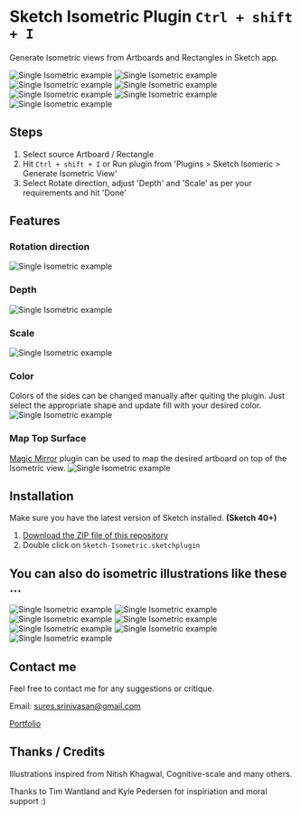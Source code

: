 # Sketch Isometric Plugin `Ctrl + shift + I`
Generate Isometric views from Artboards and Rectangles in Sketch app.

![Single Isometric example](http://www.sureskumar.com/sketch-isometric/github_imgs/sketch_isometric_sample_08.jpg)
![Single Isometric example](http://www.sureskumar.com/sketch-isometric/github_imgs/sketch_isometric_sample_01.jpg)
![Single Isometric example](http://www.sureskumar.com/sketch-isometric/github_imgs/sketch_isometric_sample_02.jpg)
![Single Isometric example](http://www.sureskumar.com/sketch-isometric/github_imgs/sketch_isometric_sample_05.jpg)
![Single Isometric example](http://www.sureskumar.com/sketch-isometric/github_imgs/sketch_isometric_sample_06.jpg)
![Single Isometric example](http://www.sureskumar.com/sketch-isometric/github_imgs/sketch_isometric_demo_2.gif)
![Single Isometric example](http://www.sureskumar.com/sketch-isometric/github_imgs/sketch_isometric_demo_1.gif)

## Steps
1. Select source Artboard / Rectangle
2. Hit `Ctrl + shift + I` or Run plugin from 'Plugins > Sketch Isomeric > Generate Isometric View'
3. Select Rotate direction, adjust 'Depth' and 'Scale' as per your requirements and hit 'Done'

## Features
### Rotation direction
![Single Isometric example](http://www.sureskumar.com/sketch-isometric/github_imgs/sketch_isometric_demo_7.gif)

### Depth
![Single Isometric example](http://www.sureskumar.com/sketch-isometric/github_imgs/sketch_isometric_demo_3.gif)

### Scale
![Single Isometric example](http://www.sureskumar.com/sketch-isometric/github_imgs/sketch_isometric_demo_4.gif)

### Color
Colors of the sides can be changed manually after quiting the plugin. Just select the appropriate shape and update fill with your desired color.
![Single Isometric example](http://www.sureskumar.com/sketch-isometric/github_imgs/sketch_isometric_demo_5.gif)

### Map Top Surface
[Magic Mirror](https://magicsketch.io/mirror/) plugin can be used to map the desired artboard on top of the Isometric view.
![Single Isometric example](http://www.sureskumar.com/sketch-isometric/github_imgs/sketch_isometric_demo_6.gif)


## Installation

Make sure you have the latest version of Sketch installed. **(Sketch 40+)**

1. [Download the ZIP file of this repository](https://github.com/sureskumar/sketch-isometric/archive/master.zip)
2. Double click on `Sketch-Isometric.sketchplugin`


## You can also do isometric illustrations like these ...

![Single Isometric example](http://www.sureskumar.com/sketch-isometric/github_imgs/sketch_isometric_sample_04.jpg)
![Single Isometric example](http://www.sureskumar.com/sketch-isometric/github_imgs/sketch_isometric_sample_12.jpg)
![Single Isometric example](http://www.sureskumar.com/sketch-isometric/github_imgs/sketch_isometric_sample_11.jpg)
![Single Isometric example](http://www.sureskumar.com/sketch-isometric/github_imgs/sketch_isometric_sample_03.jpg)
![Single Isometric example](http://www.sureskumar.com/sketch-isometric/github_imgs/sketch_isometric_sample_13.jpg)
![Single Isometric example](http://www.sureskumar.com/sketch-isometric/github_imgs/sketch_isometric_sample_10.jpg)
![Single Isometric example](http://www.sureskumar.com/sketch-isometric/github_imgs/sketch_isometric_sample_09.jpg)

## Contact me

Feel free to contact me for any suggestions or critique.

Email: sures.srinivasan@gmail.com

[Portfolio](http://www.sureskumar.com)

## Thanks / Credits

Illustrations inspired from Nitish Khagwal, Cognitive-scale and many others.

Thanks to Tim Wantland and Kyle Pedersen for inspiriation and moral support :)